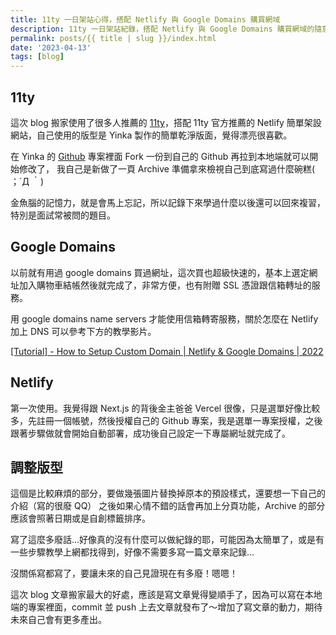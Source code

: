 ```yaml
---
title: 11ty 一日架站心得，搭配 Netlify 與 Google Domains 購買網域
description: 11ty 一日架站紀錄，搭配 Netlify 與 Google Domains 購買網域的隨意聊。這次 blog 搬家使用了很多人推薦的 [11ty](https://www.11ty.dev/)，搭配 11ty 官方推薦的 Netlify 簡單架設網站，自己使用的版型是 Yinka 製作的簡單乾淨版面，覺得漂亮很喜歡。
permalink: posts/{{ title | slug }}/index.html
date: '2023-04-13'
tags: [blog]
---
```


## 11ty

這次 blog 搬家使用了很多人推薦的 [11ty](https://www.11ty.dev/)，搭配 11ty 官方推薦的 Netlify 簡單架設網站，自己使用的版型是 Yinka 製作的簡單乾淨版面，覺得漂亮很喜歡。

在 Yinka 的 [Github](https://github.com/yinkakun/eleventy-duo) 專案裡面 Fork 一份到自己的 Github 再拉到本地端就可以開始修改了， 我自己是新做了一頁 Archive 準備拿來檢視自己到底寫過什麼碗糕( ；´Д ｀)

金魚腦的記憶力，就是會馬上忘記，所以記錄下來學過什麼以後還可以回來複習，特別是面試常被問的題目。

## Google Domains

以前就有用過 google domains 買過網址，這次買也超級快速的，基本上選定網址加入購物車結帳然後就完成了，非常方便，也有附贈 SSL 憑證跟信箱轉址的服務。

用 google domains name servers 才能使用信箱轉寄服務，關於怎麼在 Netlify 加上 DNS 可以參考下方的教學影片。

[[Tutorial] - How to Setup Custom Domain | Netlify & Google Domains | 2022](https://www.youtube.com/watch?v=cDDr-NoI5fo)

## Netlify

第一次使用。我覺得跟 Next.js 的背後金主爸爸 Vercel 很像，只是選單好像比較多，先註冊一個帳號，然後授權自己的 Github 專案，我是選單一專案授權，之後跟著步驟做就會開始自動部署，成功後自己設定一下專屬網址就完成了。

## 調整版型

這個是比較麻煩的部分，要做幾張圖片替換掉原本的預設樣式，還要想一下自己的介紹（寫的很廢 QQ）
之後如果心情不錯的話會再加上分頁功能，Archive 的部分應該會照著日期或是自創標籤排序。

寫了這麼多廢話...好像真的沒有什麼可以做紀錄的耶，可能因為太簡單了，或是有一些步驟教學上網都找得到，好像不需要多寫一篇文章來記錄...

沒關係寫都寫了，要讓未來的自己見證現在有多廢！嗯嗯！

這次 blog 文章搬家最大的好處，應該是寫文章覺得變順手了，因為可以寫在本地端的專案裡面，commit 並 push 上去文章就發布了～增加了寫文章的動力，期待未來自己會有更多產出。
